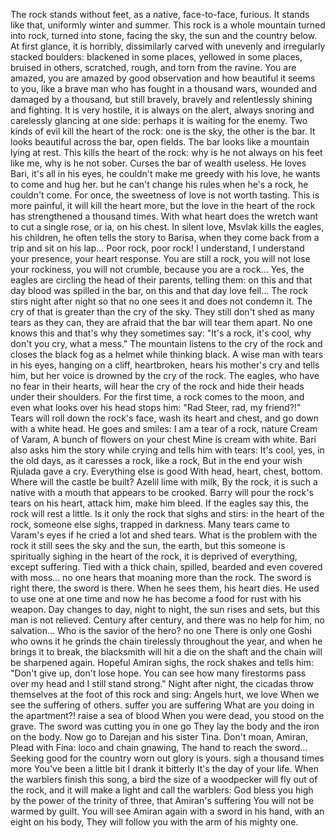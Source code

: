 The rock stands without feet, as a native, face-to-face, furious. 
It stands like that, uniformly winter and summer. 
This rock is a whole mountain turned into rock, turned into stone, facing the sky, the sun and the country below. 
At first glance, it is horribly, dissimilarly carved with unevenly and irregularly stacked boulders: blackened in some places, yellowed in some places, bruised in others, scratched, rough, and torn from the ravine. 
You are amazed, you are amazed by good observation and how beautiful it seems to you, like a brave man who has fought in a thousand wars, wounded and damaged by a thousand, but still bravely, bravely and relentlessly shining and fighting. 
It is very hostile, it is always on the alert, always snoring and carelessly glancing at one side: perhaps it is waiting for the enemy.
Two kinds of evil kill the heart of the rock: one is the sky, the other is the bar. 
It looks beautiful across the bar, open fields. 
The bar looks like a mountain lying at rest. 
This kills the heart of the rock: why is he not always on his feet like me, why is he not sober.
Curses the bar of wealth useless. 
He loves Bari, it's all in his eyes, he couldn't make me greedy with his love, he wants to come and hug her.
but he can't change his rules when he's a rock, he couldn't come. 
For once, the sweetness of love is not worth tasting. 
This is more painful, it will kill the heart more, but the love in the heart of the rock has strengthened a thousand times. 
With what heart does the wretch want to cut a single rose, or ia, on his chest. 
In silent love, Msvlak kills the eagles, his children, he often tells the story to Barisa, when they come back from a trip and sit on his lap...
Poor rock, poor rock! 
I understand, I understand your presence, your heart response. 
You are still a rock, you will not lose your rockiness, you will not crumble, because you are a rock...
Yes, the eagles are circling the head of their parents, telling them: on this and that day blood was spilled in the bar, on this and that day love fell...
The rock stirs night after night so that no one sees it and does not condemn it. 
The cry of that is greater than the cry of the sky. 
They still don't shed as many tears as they can, they are afraid that the bar will tear them apart. 
No one knows this and that's why they sometimes say: "It's a rock, it's cool, why don't you cry, what a mess." 
The mountain listens to the cry of the rock and closes the black fog as a helmet while thinking black. 
A wise man with tears in his eyes, hanging on a cliff, heartbroken, hears his mother's cry and tells him, but her voice is drowned by the cry of the rock. 
The eagles, who have no fear in their hearts, will hear the cry of the rock and hide their heads under their shoulders. 
For the first time, a rock comes to the moon, and even what looks over his head stops him: "Rad Steer, rad, my friend?!"
Tears will roll down the rock's face, wash its heart and chest, and go down with a white head. 
He goes and smiles: I am a tear of a rock, nature Cream of Varam, A bunch of flowers on your chest Mine is cream with white.
Bari also asks him the story while crying and tells him with tears: It's cool, yes, in the old days, as it caresses a rock, like a rock, But in the end your wish Rjulada gave a cry.
Everything else is good With head, heart, chest, bottom.
Where will the castle be built? Azelil lime with milk, By the rock, it is such a native with a mouth that appears to be crooked.
Barry will pour the rock's tears on his heart, attack him, make him bleed. 
If the eagles say this, the rock will rest a little. 
Is it only the rock that sighs and stirs: in the heart of the rock, someone else sighs, trapped in darkness. 
Many tears came to Varam's eyes if he cried a lot and shed tears. 
What is the problem with the rock
it still sees the sky and the sun, the earth, but this someone is spiritually sighing in the heart of the rock, it is deprived of everything, except suffering. 
Tied with a thick chain, spilled, bearded and even covered with moss... 
no one hears that moaning more than the rock. 
The sword is right there, the sword is there. 
When he sees them, his heart dies. 
He used to use one at one time and now he has become a food for rust with his weapon. 
Day changes to day, night to night, the sun rises and sets, but this man is not relieved.
Century after century, and there was no help for him, no salvation...
Who is the savior of the hero? 
no one 
There is only one Goshi who owns it
he grinds the chain tirelessly throughout the year, and when he brings it to break, the blacksmith will hit a die on the shaft and the chain will be sharpened again. 
Hopeful Amiran sighs, the rock shakes and tells him: "Don't give up, don't lose hope. 
You can see how many firestorms pass over my head and I still stand strong."
Night after night, the cicadas throw themselves at the foot of this rock and sing: Angels hurt, we love When we see the suffering of others.
suffer you are suffering
What are you doing in the apartment?!
raise a sea of ​​blood When you were dead, you stood on the grave.
The sword was cutting you in one go They lay the body and the iron on the body.
Now go to Darejan and his sister Tina.
Don't moan, Amiran, Plead with Fina: loco and chain gnawing, The hand to reach the sword...
Seeking good for the country worn out glory is yours.
sigh a thousand times more You've been a little bit I drank it bitterly It's the day of your life.
When the warblers finish this song, a bird the size of a woodpecker will fly out of the rock, and it will make a light and call the warblers: God bless you high by the power of the trinity of three, that Amiran's suffering You will not be warmed by guilt.
You will see Amiran again with a sword in his hand, with an eight on his body, They will follow you with the arm of his mighty one.
